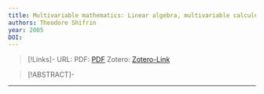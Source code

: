 ```yaml
---
title: Multivariable mathematics: Linear algebra, multivariable calculus, and manifolds
authors: Theodore Shifrin
year: 2005
DOI: 
---
```


>[!Links]-
>URL: 
>PDF: [PDF](shifrin2005.pdf)
>Zotero: [Zotero-Link](zotero://select/items/@shifrin2005)

>[!ABSTRACT]-
>

---

